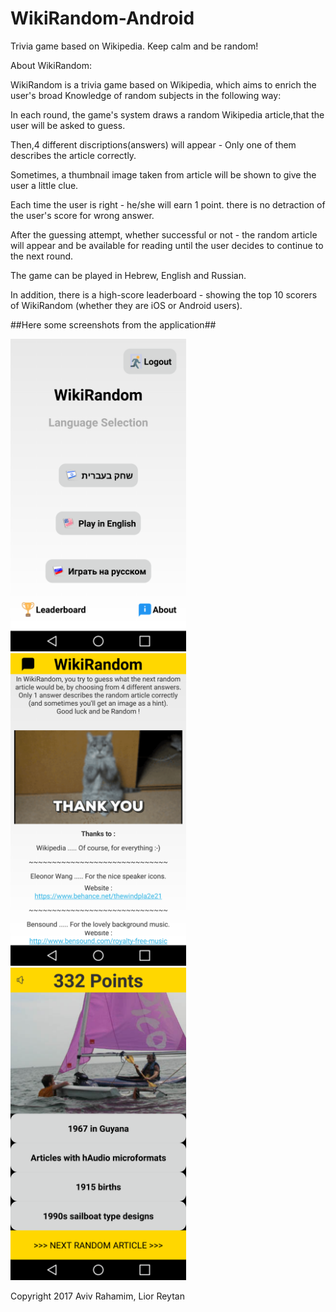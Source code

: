 # WikiRandom-Android
Trivia game based on Wikipedia. Keep calm and be random!

About WikiRandom:

WikiRandom is a trivia game based on Wikipedia, which aims to enrich the user's broad Knowledge of random subjects in the following way:

In each round, the game's system draws a random Wikipedia article,that the user will be asked to guess.

Then,4 different discriptions(answers) will appear - Only one of them describes the article correctly.

Sometimes, a thumbnail image taken from article will be shown to give the user a little clue. 

Each time the user is right - he/she will earn 1 point. there is no detraction of the user's score for wrong answer.

After the guessing attempt, whether successful or not - the random article will appear and be available for reading until the user decides to 
continue to the next round.

The game can be played in Hebrew, English and Russian.

In addition, there is a high-score leaderboard - showing the top 10 scorers of WikiRandom (whether they are iOS or Android users).

##Here some screenshots from the application##

<img src="Screenshot_2017_06_04_17_15_11.png" height="500"><img src="Screenshot_2017_06_04_17_17_17.png" height="500"><img src="Screenshot_2017_06_04_17_16_48.png" height="500">

Copyright 2017 Aviv Rahamim, Lior Reytan
